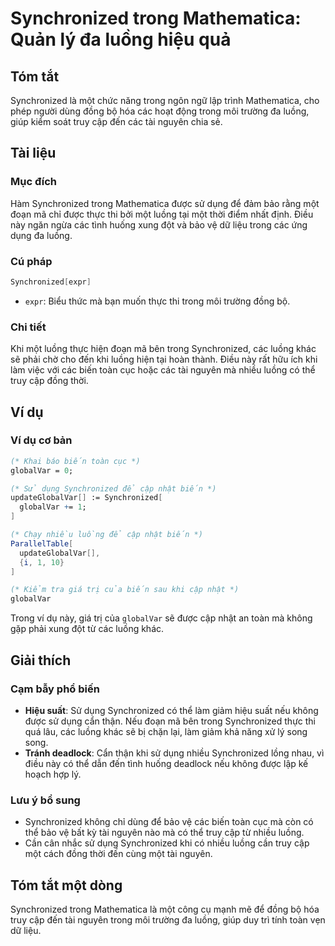 <!--
Meta Description: # Synchronized trong Mathematica: Quản lý đa luồng hiệu quả ## Tóm tắt Synchronized là một chức năng trong ngôn ngữ lập trình Mathematica, cho phép ng...
Meta Keywords: luồng, synchronized, trong, các, một
-->

# Synchronized trong Mathematica: Quản lý đa luồng hiệu quả

## Tóm tắt
Synchronized là một chức năng trong ngôn ngữ lập trình Mathematica, cho phép người dùng đồng bộ hóa các hoạt động trong môi trường đa luồng, giúp kiểm soát truy cập đến các tài nguyên chia sẻ.

## Tài liệu
### Mục đích
Hàm Synchronized trong Mathematica được sử dụng để đảm bảo rằng một đoạn mã chỉ được thực thi bởi một luồng tại một thời điểm nhất định. Điều này ngăn ngừa các tình huống xung đột và bảo vệ dữ liệu trong các ứng dụng đa luồng.

### Cú pháp
```mathematica
Synchronized[expr]
```
- `expr`: Biểu thức mà bạn muốn thực thi trong môi trường đồng bộ.

### Chi tiết
Khi một luồng thực hiện đoạn mã bên trong Synchronized, các luồng khác sẽ phải chờ cho đến khi luồng hiện tại hoàn thành. Điều này rất hữu ích khi làm việc với các biến toàn cục hoặc các tài nguyên mà nhiều luồng có thể truy cập đồng thời.

## Ví dụ
### Ví dụ cơ bản
```mathematica
(* Khai báo biến toàn cục *)
globalVar = 0;

(* Sử dụng Synchronized để cập nhật biến *)
updateGlobalVar[] := Synchronized[
  globalVar += 1;
]

(* Chạy nhiều luồng để cập nhật biến *)
ParallelTable[
  updateGlobalVar[],
  {i, 1, 10}
]

(* Kiểm tra giá trị của biến sau khi cập nhật *)
globalVar
```
Trong ví dụ này, giá trị của `globalVar` sẽ được cập nhật an toàn mà không gặp phải xung đột từ các luồng khác.

## Giải thích
### Cạm bẫy phổ biến
- **Hiệu suất**: Sử dụng Synchronized có thể làm giảm hiệu suất nếu không được sử dụng cẩn thận. Nếu đoạn mã bên trong Synchronized thực thi quá lâu, các luồng khác sẽ bị chặn lại, làm giảm khả năng xử lý song song.
- **Tránh deadlock**: Cẩn thận khi sử dụng nhiều Synchronized lồng nhau, vì điều này có thể dẫn đến tình huống deadlock nếu không được lập kế hoạch hợp lý.

### Lưu ý bổ sung
- Synchronized không chỉ dùng để bảo vệ các biến toàn cục mà còn có thể bảo vệ bất kỳ tài nguyên nào mà có thể truy cập từ nhiều luồng.
- Cần cân nhắc sử dụng Synchronized khi có nhiều luồng cần truy cập một cách đồng thời đến cùng một tài nguyên.

## Tóm tắt một dòng
Synchronized trong Mathematica là một công cụ mạnh mẽ để đồng bộ hóa truy cập đến tài nguyên trong môi trường đa luồng, giúp duy trì tính toàn vẹn dữ liệu.